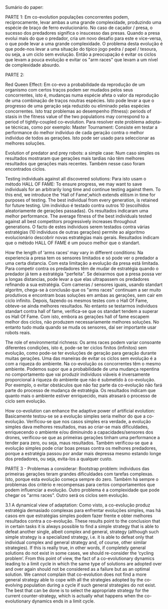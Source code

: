 Sumário do paper:

PARTE 1:
Em co-evolution populações concorrentes podem, reciprocamente, levar ambas a uma grande complexidade, produzindo uma espécie de braço de ferro evolucionário.
No caso de caçador / presa, o sucesso dos predadores significa o insucesso das presas. Quando a presa evolui mais do que o predador, cria um novo desafio para este e vice-versa, o que pode levar a uma grande complexidade.
O problema desta evolução é que pode-nos levar a uma situação do típico jogo pedra / papel / tesoura, ou seja, a um ciclo sem evolução.
Então a preocupação é evitar os ciclos que levam a pouca evolução e evitar os "arm races" que levam a um nível de complexidade absurdo.

PARTE 2:

Red Queen Effect:
Em co-evo a probabilidade da reprodução de um organismo com certos traços podem ser mudados pelos seus concorrentes, isto é, mudanças numa espécie afeta o valor da reprodução de uma combinação de traços noutras espécies. Isto pode levar a que o progresso de uma geração seja reduzido ou eliminado pelas espécies concorrentes.
Isto traz problemas ao desempenho (fitness): periods of stasis in the fitness value of the two populations may correspond to a period of tightly-coupled co-evolution. Para resolver este problema adopta-se técnicas, como por exemplo: Master Tournament: Consiste em testar a performance do melhor individuo de cada geração contra o melhor individuo de todos as gerações. Isto pode ser usado para seleccionar as melhores soluções.

Evolution of predator and prey robots: a simple case:
Num caso simples os resultados mostraram que gerações mais tardias não têm melhores resultados que gerações mais recentes. Também nesse caso foram encontrados ciclos.

Testing individuals against all discovered solutions:
Para isto usam o método HALL OF FAME: To ensure progress, we may want to save individuals for an arbitrarily long time and continue testing against them. To this end, we introduce the ‘Hall of Fame’,which extends elitism in time for purposes of testing. The best individual from every generation, is retained for future testing.
Um individuo é testado contra outros 10 (escolhidos aleatoriamente de gerações passadas). Os resultados indicaram uma melhor performance. The average fitness of the best individuals tested against all best competitors progressively increases throughout generations.
O facto de estes individuos serem testados contra várias estratégias (10 individuos de outras gerações) permite ao algoritmo evolucionário descobrir novas estratégias mais gerais.
Resultados indicam que o método HALL OF FAME é um pouco melhor que o standart.

How the length of ‘arms races’ may vary in different conditions:
Na experiencia a presa tem os sensores limitados e só pode ver o predador a uma certa distancia. Com esta limitação a evolução da presa está limitada. Para competir contra os predadores têm de mudar de estratégia quando o predador já tem a estratégia "perfeita". Se deixarmos que a presa possa ver a longas distancias, pode levar a que elas ultrapassem os predadores refinando a sua estratégia.
Com cameras / sensores iguais, usando standart algoritm, chega-se à conclusão que os "arms races" continuam a ser muito produtivos e encontram boas soluções em ambas as gerações, sem cair em ciclo infinito. Depois, fazendo os mesmos testes com o Hall Of Fame, obteve-se ainda melhores resultados. No entanto se testarmos individuos standart contra hall of fame, verifica-se que os standart tendem a superar os Hall Of Fame. Com isto, embora as gerações hall of fame escapem melhor dos ciclos, não produzem necessariamente melhores soluções. No entanto tudo muda quando se muda os sensores, daí ser importante usar robots reais.

The role of environmental richness:
Os arms races podem variar consoante diferentes condições, isto é, pode-se ter ciclos finitos (infinitos) sem evolução, como pode-se ter evoluções de geração para geração durante muitas gerações.
Uma das maneiras de evitar os ciclos sem evolução é a com a riqueza do ambiente. Na co-evolução os concorrentes têm o mesmo ambiente. Podemos supor que a probabilidade de uma mudança repentina no comportamento que vai
produzir indivíduos viáveis ​​é inversamente proporcional à riqueza do ambiente
que não é submetido à co-evolução. Por exemplo, o evitar obstáculos que não faz parte da co-evolução não fará parte do processo de mudança de estratégia.
Os resultados indicam que quanto mais o ambiente estiver enriquecido, mais atrasará o processo de ciclo sem evolução.

How co-evolution can enhance the adaptive power of artificial evolution:
Basicamente testou-se se a evolução simples seria melhor do que a co-evolução. Verificou-se que nos casos simples era verdade, a evolução simples dava melhores resultados, mas ao criar-se mais dificuldades, enriquecendo o ambiente e/ou diminuindo a capacidades/sensores dos drones, verificou-se que as primeiras gerações tinham uma performance a tender para zero, ou seja, maus resultados. Também verificou-se que a evolução simples pode criar boas presas contra os melhores predadores, porque a estratégia passou por andar mais depressa mesmo estando longe dos predadores, ou seja, evita-los a qualquer custo.

PARTE 3 - Problemas a considerar:
Bootstrap problem: individuos das primeiras gerações teram grandes dificuldades com tarefas complexas. Isto, porque esta evolução começa sempre do zero.
Também há sempre o problemas dos critério e recompensas para certos comportamentos que podem influenciar a evolução.
Outro problema é a complexidade que pode chegar os "arms races".
Outro será os ciclos sem evolução.

3.1 A dynamical view of adaptation:
Como visto, a co-evolução produz estratégia demasiado complexas para enfrentar evoluções simples, mas há casos em que estratégias simples podem fazer frente e obter melhores resultados contra a co-evolução.
These results point to the conclusion that in certain tasks it is always possible to find a simple strategy that is able to defeat another single, albeit complex and general, strategy (although such simple strategy is a specialized strategy, i.e. it is able to defeat only that individual complex and general strategy and, of course, other similar strategies). If this is really true, in other words, if completely general solutions do not exist in some cases, we should re-consider the ‘cycling problem’. From this point of view, the fact of a co-evolutionary dynamics leading to a limit cycle in which the same type of solutions are adopted over and over again should not be considered as a failure but as an optimal solution. We cannot complain that co-evolution does not find a more general strategy able to cope with all the strategies adopted by the co-evolving population during a cycle if such general strategies do not exist.
The best that can be done is to select the appropriate strategy for the current counter-strategy, which is actually what happens when the co-evolutionary dynamics ends in a limit cycle.